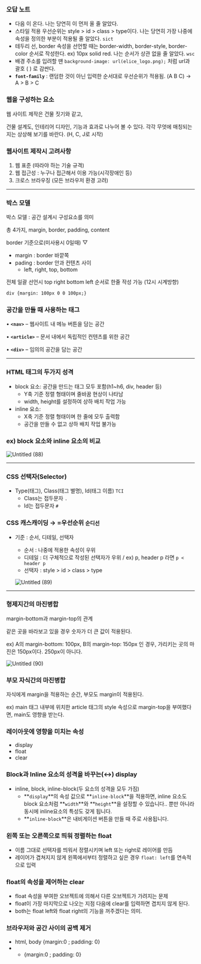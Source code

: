 ### 오답 노트

- <!DOCTYPE html> 다음 <html>이 온다. 나는 당연히 <html>이 먼저 올 줄 알았다.
- 스타일 적용 우선순위는 style > id > class > type이다. 나는 당연히 가장 나중에 속성을 정의한 부분이 적용될 줄 알았다. `sict`
- 테두리 선, border 속성을 선언할 때는 border-width, border-style, border-color 순서로 작성한다. ex) 10px solid red. 나는 순서가 상관 없을 줄 알았다. `wsc`
- 배경 주소를 입려할 땐 `background-image: url(elice_logo.png);` 처럼 url과 괄호 ( ) 로 감싼다.
- **`font-family`** : 랜덤한 것이 아닌 입력한 순서대로 우선순위가 적용됨. (A B C) → A > B > C

### 웹을 구성하는 요소

웹 사이트 제작은 건물 짓기와 같고,

건물 설계도, 인테리어 디자인, 기능과 효과로 나누어 볼 수 있다. 각각 무엇에 매칭되는지는 상상해 보기를 바란다. (H, C, J로 시작)

### 웹사이트 제작시 고려사항

1. 웹 표준 (따라야 하는 기술 규격)
2. 웹 접근성 : 누구나 접근해서 이용 가능(시각장애인 등)
3. 크로스 브라우징 (모든 브라우저 환경 고려)

---

### 박스 모델

박스 모델 : 공간 설계시 구성요소를 의미 

총 4가지, margin, border, padding, content

 border 기준으로(미사용시 0일때) ▽

- margin : border 바깥쪽
- pading : border 안과 컨텐츠 사이
    - left, right, top, bottom

전체 일괄 선언시 top right bottom left 순서로 한줄 작성 가능 (12시 시계방향)

```html
div {margin: 100px 0 0 100px;}
```

### 공간을 만들 때 사용하는 태그

• **`<nav>`** – 웹사이트 내 메뉴 버튼을 담는 공간

• **`<article>`** – 문서 내에서 독립적인 컨텐츠를 위한 공간

• **`<div>`** – 임의의 공간을 담는 공간

---

### HTML 태그의 두가지 성격

- block 요소: 공간을 만드는 태그 모두 포함(h1~h6, div, header 등)
    - Y축 기준 정렬 형태이며 줄바꿈 현상이 나타남
    - width, height를 설정하여 상하 배치 작업 가능
- inline 요소:
    - X축 기준 정렬 형태이며 한 줄에 모두 출력함
    - 공간을 만들 수 없고 상하 배치 작업 불가능

### ex) block 요소와 inline 요소의 비교

![Untitled (88)](https://user-images.githubusercontent.com/34790699/161786511-440e47bb-267a-4de4-a82f-9dfdbfbb78f7.png)



---

### CSS 선택자(Selector)

- Type(태그), Class(태그 별명), Id(태그 이름)  `TCI`
    - Class는 접두문자 `.`
    - Id는 접두문자 `#`
    

### CSS 캐스캐이딩 → =우선순위 `순디선`

- 기준 : 순서, 디테일, 선택자
    - 순서 : 나중에 적용한 속성이 우위
    - 디테일 : 더 구체적으로 작성된 선택자가 우위 / ex) p, header p 라면 `p < header p`
    - 선택자 :  style > id > class > type
    
    ![Untitled (89)](https://user-images.githubusercontent.com/34790699/161786518-1b97ced6-6826-403a-873c-7d62d3ede4ba.png)


    

---

### 형제지간의 마진병합

margin-bottom과 margin-top의 관계

같은 곳을 바라보고 있을 경우 숫자가 더 큰 값이 적용된다.

ex) A의 margin-bottom: 100px, B의 margin-top: 150px 인 경우, 가리키는 곳의 마진은 150px이다. 250px이 아니다.

![Untitled (90)](https://user-images.githubusercontent.com/34790699/161786521-9fa4e81e-88da-4374-b909-cee7c480a975.png)


### 부모 자식간의 마진병합

자식에게 margin을 적용하는 순간, 부모도 margin이 적용된다.

ex) main 태그 내부에 위치한 article 태그의 style 속성으로 margin-top을 부여했다면, main도 영향을 받는다.

### 레이아웃에 영향을 미치는 속성

- display
- float
- clear

### Block과 Inline 요소의 성격을 바꾸는(↔) display

- inline, block, inline-block(두 요소의 성격을 모두 가짐)
    - **`display`**의 속성 값으로 **`inline-block`**을 적용하면, inline 요소도 block 요소처럼 **`width`**와 **`height`**을 설정할 수 있습니다.. 뿐만 아니라 동시에 inline요소의 특성도 갖게 됩니다.
    - **`inline-block`**은 내비게이션 버튼을 만들 때 주로 사용됩니다.

### 왼쪽 또는 오른쪽으로 띄워 정렬하는 float

- 이름 그대로 선택자를 띄워서 정렬시키며 left 또는 right로 레이어를 만듬
- 레이어가 겹쳐지지 않게 왼쪽에서부터 정렬하고 싶은 경우 `float: left`를 연속적으로 입력

### float의 속성을 제어하는 clear

- float 속성을 부여한 오브젝트에 의해서 다른 오브젝트가 가려지는 문제
- float이 가장 마지막으로 나오는 지점 다음에 clear를 입력하면 겹치지 않게 된다.
- both는 float left와 float right의 기능을 꺼주겠다는 의미.

### 브라우저와 공간 사이의 공백 제거

- html, body {margin:0 ; padding: 0}
- * {margin:0 ; padding: 0}